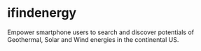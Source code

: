 ifindenergy
===========

Empower smartphone users to search and discover potentials of Geothermal, Solar and Wind energies in the continental US.